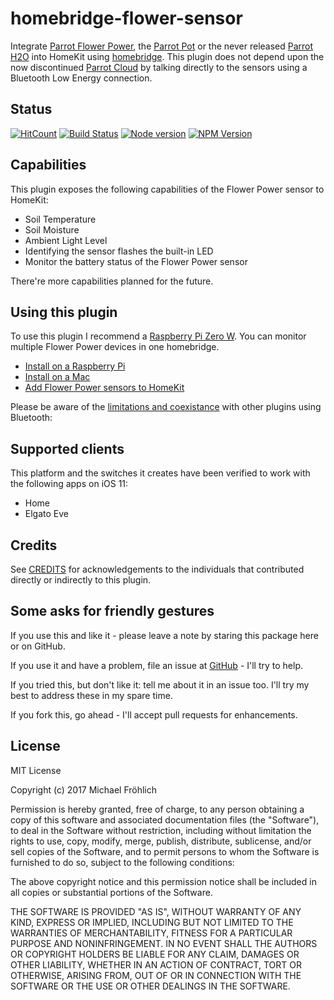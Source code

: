 # homebridge-flower-sensor

Integrate [Parrot Flower Power](https://www.parrot.com/us/connected-garden/parrot-pot#parrot-pot), the [Parrot Pot](https://www.parrot.com/us/connected-garden/parrot-pot#parrot-pot) or the never released [Parrot H2O](http://blog.parrot.com/2015/01/05/ces-2015-flower-power-h2o/) into HomeKit using [homebridge](https://github.com/nfarina/homebridge). This plugin does not depend upon the now discontinued [Parrot Cloud](https://community.smartthings.com/t/parrot-flower-power-discontinued/78929) by talking directly to the sensors using a Bluetooth Low Energy connection.

## Status

[![HitCount](http://hits.dwyl.io/grover/homebridge-flower-sensor.svg)](https://github.com/grover/homebridge-flower-sensor)
[![Build Status](https://travis-ci.org/grover/homebridge-flower-sensor.png?branch=master)](https://travis-ci.org/grover/homebridge-flower-sensor)
[![Node version](https://img.shields.io/node/v/homebridge-flower-sensor.svg?style=flat)](http://nodejs.org/download/)
[![NPM Version](https://badge.fury.io/js/homebridge-flower-sensor.svg?style=flat)](https://npmjs.org/package/homebridge-flower-sensor)

## Capabilities

This plugin exposes the following capabilities of the Flower Power sensor to HomeKit:

* Soil Temperature
* Soil Moisture
* Ambient Light Level
* Identifying the sensor flashes the built-in LED
* Monitor the battery status of the Flower Power sensor

There're more capabilities planned for the future.

## Using this plugin

To use this plugin I recommend a [Raspberry Pi Zero W](https://www.raspberrypi.org/products/raspberry-pi-zero-w/). You can monitor multiple Flower Power devices in one homebridge.

* [Install on a Raspberry Pi](docs/install.md)
* [Install on a Mac](docs/macos.md)
* [Add Flower Power sensors to HomeKit](docs/configure.md)

Please be aware of the [limitations and coexistance](docs/limitations.md) with other plugins using Bluetooth:

## Supported clients

This platform and the switches it creates have been verified to work with the following apps on iOS 11:

* Home
* Elgato Eve

## Credits

See [CREDITS](CREDITS.md) for acknowledgements to the individuals that contributed directly or indirectly to this plugin.

## Some asks for friendly gestures

If you use this and like it - please leave a note by staring this package here or on GitHub.

If you use it and have a problem, file an issue at [GitHub](https://github.com/grover/homebridge-flower-sensor/issues) - I'll try to help.

If you tried this, but don't like it: tell me about it in an issue too. I'll try my best
to address these in my spare time.

If you fork this, go ahead - I'll accept pull requests for enhancements.

## License

MIT License

Copyright (c) 2017 Michael Fröhlich

Permission is hereby granted, free of charge, to any person obtaining a copy
of this software and associated documentation files (the "Software"), to deal
in the Software without restriction, including without limitation the rights
to use, copy, modify, merge, publish, distribute, sublicense, and/or sell
copies of the Software, and to permit persons to whom the Software is
furnished to do so, subject to the following conditions:

The above copyright notice and this permission notice shall be included in all
copies or substantial portions of the Software.

THE SOFTWARE IS PROVIDED "AS IS", WITHOUT WARRANTY OF ANY KIND, EXPRESS OR
IMPLIED, INCLUDING BUT NOT LIMITED TO THE WARRANTIES OF MERCHANTABILITY,
FITNESS FOR A PARTICULAR PURPOSE AND NONINFRINGEMENT. IN NO EVENT SHALL THE
AUTHORS OR COPYRIGHT HOLDERS BE LIABLE FOR ANY CLAIM, DAMAGES OR OTHER
LIABILITY, WHETHER IN AN ACTION OF CONTRACT, TORT OR OTHERWISE, ARISING FROM,
OUT OF OR IN CONNECTION WITH THE SOFTWARE OR THE USE OR OTHER DEALINGS IN THE
SOFTWARE.

